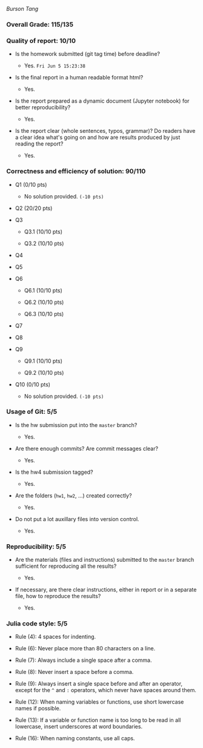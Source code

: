 *Burson Tang*

### Overall Grade: 115/135

### Quality of report: 10/10

* Is the homework submitted (git tag time) before deadline?

    - Yes. `Fri Jun 5 15:23:38`

* Is the final report in a human readable format html?

    - Yes.

* Is the report prepared as a dynamic document (Jupyter notebook) for better reproducibility?
    
    - Yes.

* Is the report clear (whole sentences, typos, grammar)? Do readers have a clear idea what's going on and how are results produced by just reading the report?
    
    - Yes.


### Correctness and efficiency of solution: 90/110

* Q1 (0/10 pts)

    - No solution provided. `(-10 pts)`

* Q2 (20/20 pts)

* Q3

    - Q3.1 (10/10 pts)
    
    - Q3.2 (10/10 pts) 

* Q4

* Q5

* Q6
    
    - Q6.1 (10/10 pts)
    
    - Q6.2 (10/10 pts)

    - Q6.3 (10/10 pts)

* Q7

* Q8

* Q9 
    
    - Q9.1 (10/10 pts)

    - Q9.2 (10/10 pts)

* Q10 (0/10 pts)

    - No solution provided. `(-10 pts)`


### Usage of Git: 5/5

* Is the hw submission put into the `master` branch?

    - Yes.

* Are there enough commits? Are commit messages clear? 

    - Yes.

* Is the hw4 submission tagged?

    - Yes.

* Are the folders (`hw1`, `hw2`, ...) created correctly?

    - Yes.

* Do not put a lot auxillary files into version control.  
    
    - Yes.


### Reproducibility: 5/5

* Are the materials (files and instructions) submitted to the `master` branch sufficient for reproducing all the results? 

    - Yes.

* If necessary, are there clear instructions, either in report or in a separate file, how to reproduce the results?  

    - Yes.


### Julia code style: 5/5

* Rule (4): 4 spaces for indenting. 
    
* Rule (6): Never place more than 80 characters on a line.

* Rule (7): Always include a single space after a comma. 

* Rule (8):  Never insert a space before a comma.

* Rule (9): Always insert a single space before and after an operator, except for the `^` and `:` operators, which never have spaces around them.

* Rule (12): When naming variables or functions, use short lowercase names if possible.

* Rule (13): If a variable or function name is too long to be read in all lowercase, insert underscores at word boundaries.

* Rule (16): When naming constants, use all caps.
